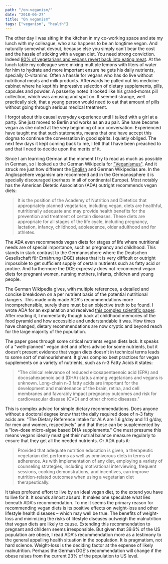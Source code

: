 ```yaml
---
path: "/on-veganism/"
date: "2018-06-27"
title: "On veganism"
tags: ["veganism", "health"]
---
```


The other day I was siting in the kitchen in my co-working space and ate my lunch with my colleague, who also happens to be an longtime vegan. And naturally somewhat devout, because else you simply can't bear the cost and the hassle of sticking with a vegan diet. You need strong conviction. Indeed [80% of vegetarians and vegans revert back into eating meat](https://www.fastcompany.com/3039505/the-vast-majority-of-vegetarians-and-vegans-eventually-return-to-meat). At the lunch table my colleague were mixing multiple lemons with liters of water for him to hydrate and more important ensure he gets his daily nutrients, specially C-vitamins. Often a hassle for vegans who has do live without nutritional meats and milk products. Afterwards he pulled out his medicine cabinet where he kept his impressive selection of dietary supplements, pills, capsules and powder. A passerby noted it looked like his grand-moms pill collection, which was amusing and spot on. It seemed strange, well practically sick, that a young person would need to eat that amount of pills without going through serious medical treatment.

I forgot about this causal everyday experience until I talked with a girl at a party. She just moved to Berlin and works as an au pair. She have become vegan as she noted at the very beginning of our conversation. Experienced have taught me that such statements, means that one have accept this dogma to continue the conversation in good spirits. I quietly obliged. The next few days it kept coming back to me, I felt that I have been preached to and that I need to decide upon the merits of it.  

Since I am learning German at the moment I try to read as much as possible in German, so I looked up the German Wikipedia for ["Veganismus"](https://de.wikipedia.org/wiki/Veganismus). And it struck me just how different the [English](https://en.wikipedia.org/wiki/Veganism) and German Wikipedias are. In the Anglospehere veganism are recommend and in the Germanosphere it is specially discouraged (perhaps in all of continental Europe). Most notably has the American Dietetic Association (ADA) outright recommends vegan diets:

> It is the position of the Academy of Nutrition and Dietetics that appropriately planned vegetarian, including vegan, diets are healthful, nutritionally adequate and may provide health benefits for the prevention and treatment of certain diseases. These diets are appropriate for all stages of the life cycle, including pregnancy, lactation, infancy, childhood, adolescence, older adulthood and for athletes.

The ADA even recommends vegan diets for stages of life where nutritional needs are of special importance, such as pregnancy and childhood. This stands in stark contrast to the Germanosphere where the Deutschen Gesellschaft für Ernährung (DGE) states that it is very difficult or outright impossible to get sufficient supply of certain nutrients such as fatty acid or protine. And furthermore the DGE expressly does not recommend vegan diets for pregnant women, nursing mothers, infants, children and young people.

The German Wikipedia gives, with multiple references, a detailed and concise breakdown on a per nutrient basis of the potential nutritional dangers. This made only made ADA's recommendations more incomprehensible, surely there must be an objective truth to be found. I wrote ADA for an explanation and received [this complex scientific paper](https://www.eatrightpro.org/-/media/eatrightpro-files/practice/position-and-practice-papers/position-papers/vegetarian-diet.pdf?la=en&hash=13D2FB5B600CF0778F6FE12B50ED9CE2645CAEF9). After reading it, I momentarily though back at childhood memories of the food pyramid and how accessible and understandable it was. How times have changed, dietary recommendations are now cryptic and beyond reach for the large majority of the population.

The paper goes through some critical nutrients vegan diets lack. It speaks of a "well-planned" vegan diet and offers advice for some nutrients, but it doesn't present evidence that vegan diets doesn't in technical terms leads to some sort of malnourishment. It gives complex best practices for vegan supplements on a variety of nutrients, such as n-3 Fatty Acids it states: 

> "The clinical relevance of reduced eicosapentaenoic acid (EPA) and docosahexaenoic acid (DHA) status among vegetarians and vegans is unknown. Long-chain n-3 fatty acids are important for the development and maintenance of the brain, retina, and cell membranes and favorably impact pregnancy outcomes and risk for cardiovascular disease (CVD) and other chronic diseases."

This is complex advice for simple dietary recommendations. Does anyone without a doctoral degree know that the daily required dose of n-3 fatty acids are: "The Dietary Reference Intake for ALA are 1.6 g/day and 1.1 g/day, for men and women, respectively" and that these can be supplemented by a "low-dose micro-algae based DHA supplements." One must presume this means vegans ideally must get their nutrial balance measure regularly to ensure that they get all the needed nutrients. Or ADA puts it:

> Provided that adequate nutrition education is given, a therapeutic vegetarian diet performs as well as omnivorous diets in terms of adherence. As with implementation of any diet, employing a variety of counseling strategies, including motivational interviewing, frequent sessions, cooking demonstrations, and incentives, can improve nutrition-related outcomes when using a vegetarian diet therapeutically.

It takes profound effort to live by an ideal vegan diet, to the extend you have to live for it. It sounds almost absurd. It makes one speculate what lies beneath ADA's recommendation. To me it seems the primary reason for recommending vegan diets is its positive effects on weight-loss and other lifestyle health diseases – which may well be true. The benefits of weight-loss and minimizing the risks of lifestyle diseases outweigh the malnutrition that vegan diets are likely to cause. Extending this recommendation to pregnant and childern seems irresponsible. But given that 39.6% of the US population are obese, I read ADA's recommendation more as a testimony to the general appalling health situation in the population. It is pragmatism, not hard science. Weight-loss is the deciding factor at the expense of likely malnutrition. Perhaps the German DGE's recommendation will change if the obese raises from the current 23% of the population to US level.

